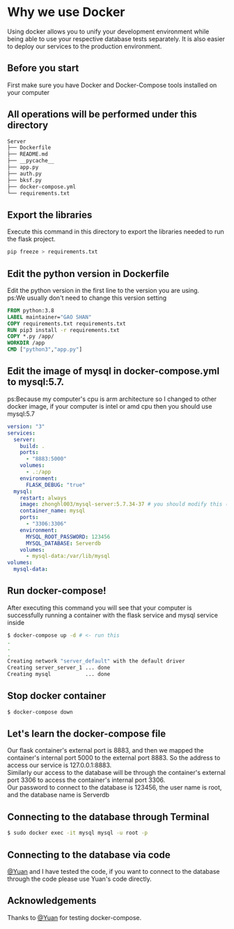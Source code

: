 # Why we use Docker
Using docker allows you to unify your development environment while being able to use your respective database tests separately. It is also easier to deploy our services to the production environment.
## Before you start
First make sure you have Docker and Docker-Compose tools installed on your computer 
## All operations will be performed under this directory
```Bash
Server
├── Dockerfile
├── README.md
├── __pycache__
├── app.py
├── auth.py
├── bksf.py
├── docker-compose.yml
└── requirements.txt
```
## Export the libraries
Execute this command in this directory to export the libraries needed to run the flask project.
```Bash
pip freeze > requirements.txt
```
## Edit the python version in Dockerfile
Edit the python version in the first line to the version you are using.   
ps:We usually don't need to change this version setting
```Dockerfile
FROM python:3.8
LABEL maintainer="GAO SHAN"
COPY requirements.txt requirements.txt
RUN pip3 install -r requirements.txt
COPY *.py /app/
WORKDIR /app
CMD ["python3","app.py"]
```
## Edit the image of mysql in docker-compose.yml to mysql:5.7.    
ps:Because my computer's cpu is arm architecture so I changed to other docker image, if your computer is intel or amd cpu then you should use mysql:5.7
```yaml
version: "3"
services:
  server:
    build: .
    ports:
      - "8883:5000"
    volumes:
      - .:/app
    environment:
      FLASK_DEBUG: "true"
  mysql:
    restart: always
    image: zhonghl003/mysql-server:5.7.34-37 # you should modify this (mysql:5.7)
    container_name: mysql
    ports:
      - "3306:3306"
    environment:
      MYSQL_ROOT_PASSWORD: 123456
      MYSQL_DATABASE: Serverdb
    volumes:
      - mysql-data:/var/lib/mysql
volumes:
  mysql-data:
  ```
## Run docker-compose!
After executing this command you will see that your computer is successfully running a container with the flask service and mysql service inside
```Bash
$ docker-compose up -d # <- run this
.
.
.
Creating network "server_default" with the default driver
Creating server_server_1 ... done
Creating mysql           ... done

```
## Stop docker container
```Bash
$ docker-compose down

```
## Let's learn the docker-compose file
Our flask container's external port is 8883, and then we mapped the container's internal port 5000 to the external port 8883. So the address to access our service is 127.0.0.1:8883.   
Similarly our access to the database will be through the container's external port 3306 to access the container's internal port 3306.   
Our password to connect to the database is 123456, the user name is root, and the database name is Serverdb
## Connecting to the database through Terminal
```Bash
$ sudo docker exec -it mysql mysql -u root -p
```
## Connecting to the database via code
[@Yuan](https://github.com/WEI44ZHEYUAN) and I have tested the code, if you want to connect to the database through the code please use Yuan's code directly.
## Acknowledgements
Thanks to [@Yuan](https://github.com/WEI44ZHEYUAN) for testing docker-compose.
